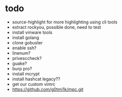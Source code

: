 # todo

- source-highlight for more highlighting using cli tools
- extract rockyou, possible done, need to test
- install vmware tools
- install golang
- clone gobuster
- enable ssh?
- linenum?
- privesccheck?
- guake?
- burp pro?
- install mcrypt
- install hashcat legacy??
- get our custom vimrc
- https://github.com/g0tmi1k/mpc.git
